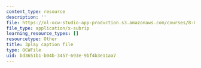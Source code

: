 ```yaml
---
content_type: resource
description: ''
file: https://ol-ocw-studio-app-production.s3.amazonaws.com/courses/8-01sc-classical-mechanics-fall-2016/bd3651b1b04b3457693e9bf4b3e11aa7_7JPHNCT1Qo.srt
file_type: application/x-subrip
learning_resource_types: []
resourcetype: Other
title: 3play caption file
type: OCWFile
uid: bd3651b1-b04b-3457-693e-9bf4b3e11aa7
---
```

